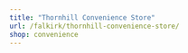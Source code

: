 ```yaml
---
title: "Thornhill Convenience Store"
url: /falkirk/thornhill-convenience-store/
shop: convenience
---
```


